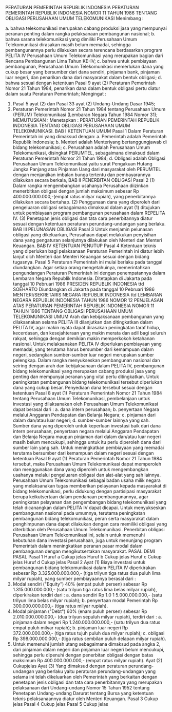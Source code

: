  PERATURAN PEMERINTAH REPUBLIK INDONESIA PERATURAN PEMERINTAH REPUBLIK INDONESIA NOMOR 11 TAHUN 1986 TENTANG OBLIGASI PERUSAHAAN UMUM TELEKOMUNIKASI
Menimbang :

a. bahwa telekomunikasi merupakan cabang produksi jasa yang mempunyai peranan penting dalam rangka pelaksanaan pembangunan nasional;
b. bahwa sarana telekomunikasi yang dimiliki Perusahaan Umum Telekomunikasi dirasakan masih belum memadai, sehingga pembangunannya perlu dilakukan secara terencana berdasarkan program PELITA IV Perusahaan Umum Telekomunikasi yang merupakan bagian dari Rencana Pembangunan Lima Tahun KE-IV;
c. bahwa untuk pembiayaan pembangunan, Perusahaan Umum Telekomunikasi memerlukan dana yang cukup besar yang bersumber dari dana sendiri, pinjaman bank, pinjaman luar negeri, dan penarikan dana dari masyarakat dalam bentuk obligasi;
d. bahwa sesuai dengan ketentuan Pasal 9 ayat (2) Peraturan Pemerintah Nomor 21 Tahun 1984, penarikan dana dalam bentuk obligasi pertu diatur dalam suatu Peraturan Pemerintah;
Mengingat :

1. Pasal 5 ayat (2) dan Pasal 33 ayat (2) Undang-Undang Dasar 1945;
2. Peraturan Pemerintah Nomor 21 Tahun 1984 tentang Perusahaan Umum (PERUM) Telekomunikasi (Lembaran Negara Tahun 1984 Nomor 31);
MEMUTUSKAN :
 Menetapkan : PERATURAN PEMERINTAH REPUBLIK INDONESIA TENTANG OBLIGASI PERUSAHAAN UMUM TELEKOMUNIKASI.
BAB I KETENTUAN UMUM
Pasal 1
Dalam Peraturan Pemerintah ini yang dimaksud dengan:
a. Pemerintah adalah Pemerintah Republik Indonesia;
b. Menteri adalah Menteriyang bertanggungjawab di bidang telekomunikasi;
c. Perusahaan adalah Perusahaan Umum Telekomunikasi, disingkat PERUMTEL, sebagaimana dimaksud dalam Peraturan Pemerintah Nomor 21 Tahun 1984;
d. Obligasi adalah Obligasi Perusahaan Umum Telekomunikasi yaitu surat Pengakuan Hutang Jangka Panjang atas Pinjaman Uang dari masyarakat oleh PERUMTEL dengan menjanjikan imbalan bunga tertentu dan pembayarannya dilakukan secara berkala,
BAB II PENERBITAN OBLIGASI
Pasal 2
(1) Dalam rangka mengembangkan usahanya Perusahaan diizinkan menerbitkan obligasi dengan jumlah maksimum sebesar Rp 400.000.000.000,-(empat ratus milyar rupiah), yang penerbitannya dilakukan secara bertahap.
(2) Penggunaan dana yang diperoleh dari pengeluaran obligasi sebagaimana dimaksud dalam ayat (1) ditujukan untuk pembiayaan program pembangunan perusahaan dalam REPELITA IV.
(3) Penetapan jenis obligasi dan tata cara penerbitannya diatur sesuai dengan ketentuan peraturan perundang-undangan yang berlaku.
BAB III PELUNASAN OBLIGASI
Pasal 3
Untuk menjamin pelunasan obligasi yang dikeluarkan, Perusahaan dapat melakukan penyisihan dana yang pengaturan selanjutnya dilakukan oleh Menteri dan Menteri Keuangan.
BAB IV KETENTUAN PENUTUP
Pasal 4
Ketentuan teknis yang diperlukan bagi pelaksanaan Peraturan Pemerintah ini diatur lebih lanjut olch Menteri dan Menteri Keuangan sesuai dengan bidang tugasnya. Pasal 5 Peraturan Pemerintah ini mulai berlaku pada tanggal diundangkan. Agar setiap orang mengetahuinya, memerintahkan pengundangan Peraturan Pemerintah ini dengan penempatannya dalam Lembaran Negara Republik Indonesia. Ditetapkan di Jakarta pada tanggal 10 Pebruari 1986 PRESIDEN REPUBLIK INDONESIA ttd SOEHARTO Diundangkan di Jakarta pada tanggal 10 Pebruari 1986 MENTERI/SEKRETARIS NEGARA REPUBLIK INDONESIA ttd LEMBARAN NEGARA REPUBLIK INDONESIA TAHUN 1986 NOMOR 12 PENJELASAN ATAS PERATURAN PEMERINTAH REPUBLIK INDONESIA NOMOR 11 TAHUN 1986 TENTANG OBLIGASI PERUSAHAAN UMUM TELEKOMUNIKASI UMUM Arah dan kebijaksanaan pembangunan yang dilaksanakan selama PELITA III dilanjutkan dan ditingkatkan dalam PELITA IV, agar makin nyata dapat dirasakan peningkatan taraf hidup, kecerdasan, dan kesejahteraan yang makin merata dan adil bagi seluruh rakyat, sehingga dengan demikian makin memperkokoh ketahanan nasional. Untuk melaksanakan PELITA IV diperlukan pembiayaan yang memadai, yang terutama harus bersumber dari kemampuan dalam negeri, sedangkan sumber-sumber luar negeri merupakan sumber pelengkap. Dalam rangka menyukseskan pembangunan nasional dan seiring dengan arah dan kebijaksanaan dalam PELITA IV, pembangunan bidang telekomunikasi yang merupakan cabang produksi jasa yang penting dan mempunyai peranan yang vital perlu ditingkatkan. Untuk peningkatan pembangunan bidang telekomunikasi tersebut diperlukan dana yang cukup besar. Penyediaan dana tersebut sesuai dengan ketentuan Pasal 8 ayat (1) Peraturan Pemerintah Nomor 21 Tahun 1984 tentang Perusahaan Umum Telekomunikasi, pembelanjaan untuk investasi yang dilaksanakan oleh Perusahaan Umum Telekomunikasi dapat berasal dari :
a. dana intern perusahaan;
b. penyertaan Negara melalui Anggaran Pendapatan dan Belanja Negara;
c. pinjaman dari dalam dan/atau luar negeri;
d. sumber-sumber lainnya yang sah. Sumber dana yang diperoleh untuk keperluan investasi baik dari dana intern perusahaan, penyertaan negara melalui Anggaran Pendapatan dan Belanja Negara maupun pinjaman dari dalam dan/atau luar negeri masih belum mencukupi, sehingga untuk itu perlu diperoleh dana dari sumber lain yang sah. Untuk meningkatkan pembiayaan yang memadai terutama bersumber dari kemampuan dalam negeri sesuai dengan ketentuan Pasal 9 ayat (1) Peraturan Pemerintah Nomor 21 Tahun 1984 tersebut, maka Perusahaan Umum Telekomunikasi dapat memperoleh dan menggunakan dana yang diperoleh untuk mengembangkan usahanya melalui pengeluaran obligasi dan alat-alat yang sah lainnya. Perusahaan Umum Telekomunikasi sebagai badan usaha milik negara yang melaksanakan tugas memberikan pelayanan kepada masyarakat di bidang telekomunikasi, perlu didukung dengan partisipasi masyarakat berupa keikutsertaan dalam pendanaan pembangunannya, agar peningkatan pelayanan dan pengembangan bidang telekomunikasi yang telah dicanangkan dalam PELITA IV dapat dicapai. Untuk menyukseskan pembangunan nasional pada umumnya, terutama peningkatan pembangunan bidang telekomunikasi, peran serta masyarakat dalam penghimpunan dana dapat dilakukan dengan cara memiliki obligasi yang diterbitkan oleh Perusahaan Umum Telekomunikasi. Penerbitan obligasi Perusahaan Umum Telekomunikasi ini, selain untuk memenuhi kebutuhan dana investasi perusahaan, juga untuk menunjang program Pemerintah dalam meningkatkan peranan pasar modal dalam pembangunan dengan mengikutsertakan masyarakat. PASAL DEMI PASAL Pasal 1 Huruf a Cukup jelas Huruf b Cukup jelas Huruf c Cukup jelas Huruf d Cukup jelas
Pasal 2
Ayat (1) Biaya investasi untuk pembangunan bidang telekomunikasi dalam PELITA IV diperkirakan sebesar Rp 3.325.000.000.000,- (tiga trilyun tiga ratus dua puluh lima milyar rupiah), yang sumber pembiayaannya berasal dari :
1. Modal sendiri ("Equity") 40% (empat puluh persen) sebesar Rp 1.315.000.000.000,- (satu trilyun tiga ratus lima belas milyar rupiah), diperkirakan terdiri dari :
a. dana sendiri Rp 1.0 1 5.000.000.000,- (satu trilyun lima belas milyar rupiah);
b. penyertaan modal Pemerintah Rp 300.000.000.000,- (tiga ratus milyar rupiah).
2. Modal pinjaman ("Debt") 60% (enam puluh persen) sebesar Rp 2.010.000.000.000,- (dua trilyun sepuluh milyar rupiah), terdiri dari :
a. pinjaman dalam negeri Rp 1.240.000.000.000,- (satu trilyun dua ratus empat puluh milyar rupiah);
b. pinjaman luar negeri Rp 372.000.000.000,- (tiga ratus tujuh puluh dua milyar rupiah);
c. obligasi Rp 398.000.000.000,- (tiga ratus sembilan puluh delapan milyar rupiah).
3. Untuk memenuhi jumlah utang sebagaimana dimaksud pada angka 2, dari pinjaman dalam negeri dan pinjaman luar negeri belum mencukupi, sehingga perlu dipenuhi dengan penerbitan obligasi dengan batas maksimum Rp 400.000.000.000,- (empat ratus milyar rupiah). Ayat (2) Cukupjelas Ayat (3) Yang dimaksud dengan peraturan perundang-undangan yang berlaku yaitu peraturan perundang-undangan yang selama ini telah dikeluarkan oleh Pemerintah yang berkaitan dengan penetapan jenis obligasi dan tata cara penerbitannya yang merupakan pelaksanaan dari Undang-undang Nomor 15 Tahun 1952 tentang Penetapan Undang-undang Darurat tentang Bursa yang ketentuan teknis pelaksanaannya diatur oleh Menteri Keuangan.
Pasal 3
Cukup jelas
Pasal 4
Cukup jelas
Pasal 5
Cukup jelas